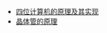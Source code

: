 * [四位计算机的原理及其实现](http://www.ruanyifeng.com/blog/2011/03/4-bit_computer.html)
* [晶体管的原理](http://www.i-element.org/%E6%99%B6%E4%BD%93%E7%AE%A1%E7%9A%84%E5%8E%9F%E7%90%86/)